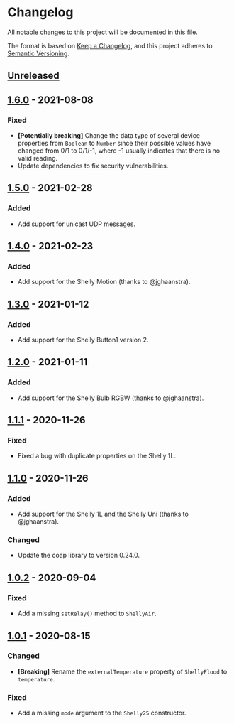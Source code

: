 # Changelog
All notable changes to this project will be documented in this file.

The format is based on [Keep a Changelog](https://keepachangelog.com/en/1.0.0/),
and this project adheres to [Semantic Versioning](https://semver.org/spec/v2.0.0.html).

## [Unreleased]

## [1.6.0] - 2021-08-08
### Fixed
- **[Potentially breaking]** Change the data type of several device properties
  from `Boolean` to `Number` since their possible values have changed from 0/1
  to 0/1/-1, where -1 usually indicates that there is no valid reading.
- Update dependencies to fix security vulnerabilities.

## [1.5.0] - 2021-02-28
### Added
- Add support for unicast UDP messages.

## [1.4.0] - 2021-02-23
### Added
- Add support for the Shelly Motion (thanks to @jghaanstra).

## [1.3.0] - 2021-01-12
### Added
- Add support for the Shelly Button1 version 2.

## [1.2.0] - 2021-01-11
### Added
- Add support for the Shelly Bulb RGBW (thanks to @jghaanstra).

## [1.1.1] - 2020-11-26
### Fixed
- Fixed a bug with duplicate properties on the Shelly 1L.

## [1.1.0] - 2020-11-26
### Added
- Add support for the Shelly 1L and the Shelly Uni (thanks to @jghaanstra).

### Changed
- Update the coap library to version 0.24.0.

## [1.0.2] - 2020-09-04
### Fixed
- Add a missing `setRelay()` method to `ShellyAir`.

## [1.0.1] - 2020-08-15
### Changed
- **[Breaking]** Rename the `externalTemperature` property of `ShellyFlood` to
  `temperature`.

### Fixed
- Add a missing `mode` argument to the `Shelly25` constructor.

[Unreleased]: https://github.com/alexryd/node-shellies/compare/v1.6.0...HEAD
[1.6.0]: https://github.com/alexryd/node-shellies/compare/v1.5.0...v1.6.0
[1.5.0]: https://github.com/alexryd/node-shellies/compare/v1.4.0...v1.5.0
[1.4.0]: https://github.com/alexryd/node-shellies/compare/v1.3.0...v1.4.0
[1.3.0]: https://github.com/alexryd/node-shellies/compare/v1.2.0...v1.3.0
[1.2.0]: https://github.com/alexryd/node-shellies/compare/v1.1.1...v1.2.0
[1.1.1]: https://github.com/alexryd/node-shellies/compare/v1.1.0...v1.1.1
[1.1.0]: https://github.com/alexryd/node-shellies/compare/v1.0.2...v1.1.0
[1.0.2]: https://github.com/alexryd/node-shellies/compare/v1.0.1...v1.0.2
[1.0.1]: https://github.com/alexryd/node-shellies/compare/v1.0.0...v1.0.1
